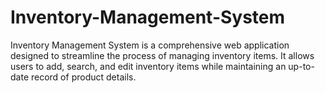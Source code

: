 # Inventory-Management-System
 Inventory Management System is a comprehensive web application designed to streamline the process of managing inventory items. It allows users to add, search, and edit inventory items while maintaining an up-to-date record of product details.
